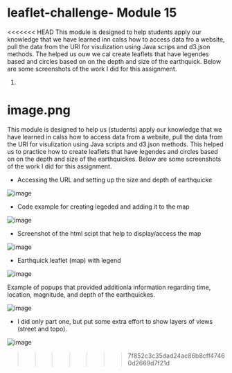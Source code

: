 # leaflet-challenge- Module 15
<<<<<<< HEAD
This module is designed to help students apply our knowledge that we have learned inn calss how to access data fro  a website, pull the data from the URl for visulization using Java scrips and d3.json methods. The helped us ouw we cal create leaflets that have legendes based and circles based on on the depth and size of the earthquick. Below are some screenshots of the work I did for this assignment. 

1. 
image.png
=======
This module is designed to help us (students) apply our knowledge that we have learned in calss how to access data from  a website, pull the data from the URl for visulization using Java scripts and d3.json methods. This helped us to practice how to create leaflets that have legendes and circles based on on the depth and size of the earthquickes. Below are some screenshots of the work I did for this assignment. 

* Accessing the URL and setting up the size and depth of earthquicke

![image](https://user-images.githubusercontent.com/117956888/229981424-700eb357-4969-4fe0-a0c3-97989e70ee45.png)

* Code example for creating legeded and adding it to the map

![image](https://user-images.githubusercontent.com/117956888/229981727-fefae3a7-3a1e-40b4-af70-be938827ba66.png)

* Screenshot of the html scipt that help to display/access the map

![image](https://user-images.githubusercontent.com/117956888/229982008-15e2ec38-ea6a-41a6-9b90-fdcfde24c608.png)

* Earthquick leaflet (map) with legend

![image](https://user-images.githubusercontent.com/117956888/229984259-02bb0339-5513-4ce9-9436-09302025da4a.png)

Example of popups that provided additionla information regarding time, location, magnitude, and depth of the earthquickes.

![image](https://user-images.githubusercontent.com/117956888/229982854-9359bec4-2fc9-4930-b845-c1362ac7f98e.png)

* I did only part one, but put some extra effort to show layers of views (street and topo).

![image](https://user-images.githubusercontent.com/117956888/229983112-9c7887d6-274c-461b-9d0a-7ea462395077.png)


>>>>>>> 7f852c3c35dad24ac86b8cff47460d2669d7f21d
